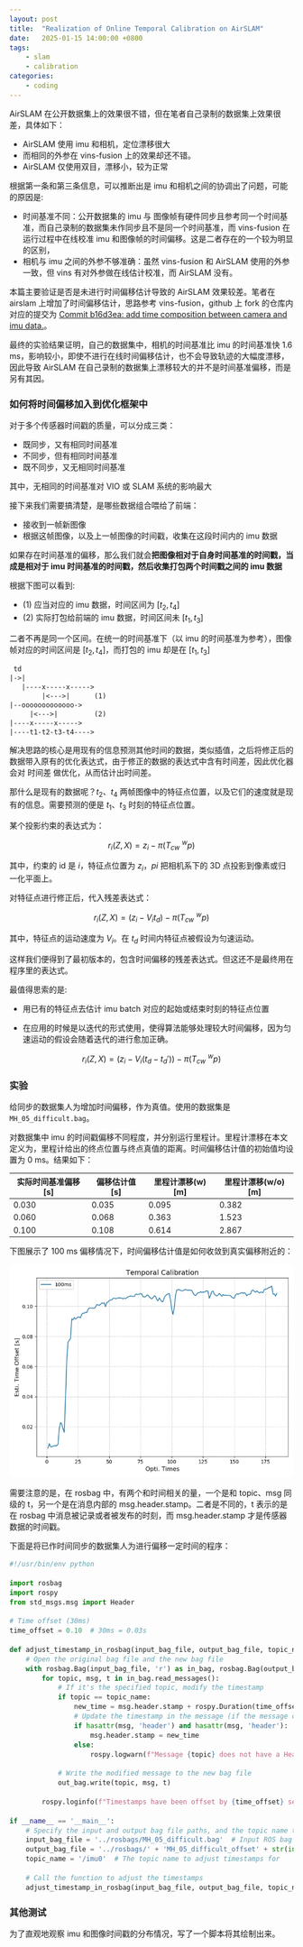 ```yaml
---
layout: post
title:  "Realization of Online Temporal Calibration on AirSLAM" 
date:   2025-01-15 14:00:00 +0800
tags: 
    - slam
    - calibration
categories:
    - coding 
---
```



AirSLAM 在公开数据集上的效果很不错，但在笔者自己录制的数据集上效果很差，具体如下：

- AirSLAM 使用 imu 和相机，定位漂移很大
- 而相同的外参在 vins-fusion 上的效果却还不错。
- AirSLAM 仅使用双目，漂移小，较为正常

根据第一条和第三条信息，可以推断出是 imu 和相机之间的协调出了问题，可能的原因是: 

- 时间基准不同：公开数据集的 imu 与 图像帧有硬件同步且参考同一个时间基准，而自己录制的数据集未作同步且不是同一个时间基准，而 vins-fusion 在运行过程中在线校准 imu 和图像帧的时间偏移。这是二者存在的一个较为明显的区别，
- 相机与 imu 之间的外参不够准确：虽然 vins-fusion 和 AirSLAM 使用的外参一致，但 vins 有对外参做在线估计校准，而 AirSLAM 没有。

本篇主要验证是否是未进行时间偏移估计导致的 AirSLAM 效果较差。笔者在 airslam 上增加了时间偏移估计，思路参考 vins-fusion，github 上 fork 的仓库内对应的提交为 
[Commit b16d3ea: add time composition between camera and imu data.](https://github.com/sair-lab/AirSLAM/commit/b16d3eac07ceb580c26b62f7f392e20f4d80b24d)。

最终的实验结果证明，自己的数据集中，相机的时间基准比 imu 的时间基准快 1.6 ms，影响较小，即使不进行在线时间偏移估计，也不会导致轨迹的大幅度漂移，因此导致 AirSLAM 在自己录制的数据集上漂移较大的并不是时间基准偏移，而是另有其因。

### 如何将时间偏移加入到优化框架中

对于多个传感器时间戳的质量，可以分成三类：
- 既同步，又有相同时间基准
- 不同步，但有相同时间基准
- 既不同步，又无相同时间基准

其中，无相同的时间基准对 VIO 或 SLAM 系统的影响最大

接下来我们需要搞清楚，是哪些数据组合喂给了前端：

- 接收到一帧新图像
- 根据这帧图像，以及上一帧图像的时间戳，收集在这段时间内的 imu 数据

如果存在时间基准的偏移，那么我们就会**把图像相对于自身时间基准的时间戳，当成是相对于 imu 时间基准的时间戳，然后收集打包两个时间戳之间的 imu 数据**

根据下图可以看到: 

- (1) 应当对应的 imu 数据，时间区间为 $[t_2, t_4]$
- (2) 实际打包给前端的 imu 数据，时间区间未 $[t_1, t_3]$

二者不再是同一个区间。在统一的时间基准下（以 imu 的时间基准为参考），图像帧对应的时间区间是 $[t_2, t_4]$，而打包的 imu 却是在 $[t_1, t_3]$

```
 td
|->|
   |----x-----x----->
        |<--->|      (1)
|--ooooooooooooo->
     |<--->|         (2) 
|----x-----x----->
|----t1-t2-t3-t4---->
```

解决思路的核心是用现有的信息预测其他时间的数据，类似插值，之后将修正后的数据带入原有的优化表达式，由于修正的数据的表达式中含有时间差，因此优化器会对 时间差 做优化，从而估计出时间差。

那什么是现有的数据呢？$t_2$、$t_4$ 两帧图像中的特征点位置，以及它们的速度就是现有的信息。需要预测的便是 $t_1$、$t_3$ 时刻的特征点位置。

某个投影约束的表达式为：

$$
r_i(Z,X) = z_i - \pi(T_{cw}\ ^wp)
$$

其中，约束的 id 是 $i$，特征点位置为 $z_i$，$pi$ 把相机系下的 3D 点投影到像素或归一化平面上。

对特征点进行修正后，代入残差表达式：

$$
r_i(Z,X) = (z_i - V_i t_d ) - \pi(T_{cw}\ ^wp)
$$

其中，特征点的运动速度为 $V_i$。在 $t_d$ 时间内特征点被假设为匀速运动。

这样我们便得到了最初版本的，包含时间偏移的残差表达式。但这还不是最终用在程序里的表达式。

最值得思索的是:

- 用已有的特征点去估计 imu batch 对应的起始或结束时刻的特征点位置

- 在应用的时候是以迭代的形式使用，使得算法能够处理较大时间偏移，因为匀速运动的假设会随着迭代的进行愈加正确。


$$
r_i(Z,X) = (z_i - V_i (t_d - t_d') ) - \pi(T_{cw}\ ^wp)
$$

### 实验

给同步的数据集人为增加时间偏移，作为真值。使用的数据集是 `MH_05_difficult.bag`。

对数据集中 imu 的时间戳偏移不同程度，并分别运行里程计。里程计漂移在本文定义为，里程计给出的终点位置与终点真值的距离。时间偏移估计值的初始值均设置为 0 ms。结果如下：

|实际时间基准偏移 [s]|偏移估计值 [s]|里程计漂移(w) [m]|里程计漂移(w/o) [m]|
|-|-|-|-|
|0.030|0.035|0.095|0.382|
|0.060|0.068|0.363|1.523|
|0.100|0.108|0.614|2.867|

下图展示了 100 ms 偏移情况下，时间偏移估计值是如何收敛到真实偏移附近的：

![temporal calibration](/assets/2025-01-15-temporal-online-calibration-exp/temporal_calibration.png)


需要注意的是，在 rosbag 中，有两个和时间相关的量，一个是和 topic、msg 同级的 t，另一个是在消息内部的 msg.header.stamp。二者是不同的，t 表示的是在 rosbag 中消息被记录或者被发布的时刻，而 msg.header.stamp 才是传感器数据的时间戳。

下面是将已作时间同步的数据集人为进行偏移一定时间的程序：

```python
#!/usr/bin/env python          
                               
import rosbag                  
import rospy
from std_msgs.msg import Header

# Time offset (30ms)
time_offset = 0.10  # 30ms = 0.03s

def adjust_timestamp_in_rosbag(input_bag_file, output_bag_file, topic_name):
    # Open the original bag file and the new bag file
    with rosbag.Bag(input_bag_file, 'r') as in_bag, rosbag.Bag(output_bag_file, 'w') as out_bag:
        for topic, msg, t in in_bag.read_messages():
            # If it's the specified topic, modify the timestamp
            if topic == topic_name:         
                new_time = msg.header.stamp + rospy.Duration(time_offset)
                # Update the timestamp in the message (if the message contains a Header)
                if hasattr(msg, 'header') and hasattr(msg, 'header'):
                    msg.header.stamp = new_time     
                else:
                    rospy.logwarn(f"Message {topic} does not have a Header, skipping timestamp adjustment")

            # Write the modified message to the new bag file
            out_bag.write(topic, msg, t)    

        rospy.loginfo(f"Timestamps have been offset by {time_offset} seconds. Output file: {output_bag_file}")

if __name__ == '__main__':
    # Specify the input and output bag file paths, and the topic name to adjust
    input_bag_file = '../rosbags/MH_05_difficult.bag'  # Input ROS bag file
    output_bag_file = '../rosbags/' + 'MH_05_difficult_offset' + str(int(time_offset*1000)) + "ms.bag" # Output ROS bag file
    topic_name = '/imu0'  # The topic name to adjust timestamps for

    # Call the function to adjust the timestamps
    adjust_timestamp_in_rosbag(input_bag_file, output_bag_file, topic_name)
```

### 其他测试

为了直观地观察 imu 和图像时间戳的分布情况，写了一个脚本将其绘制出来。




